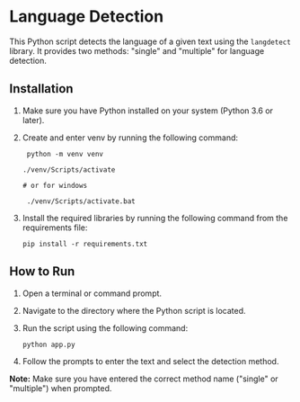 # Language Detection

This Python script detects the language of a given text using the `langdetect` library. It provides two methods: "single" and "multiple" for language detection.

## Installation

1. Make sure you have Python installed on your system (Python 3.6 or later).
2. Create and enter venv by running the following command:

   ```shell
    python -m venv venv

   ./venv/Scripts/activate

   # or for windows 

    ./venv/Scripts/activate.bat
   ```

3. Install the required libraries by running the following command from the requirements file:

   ```shell
   pip install -r requirements.txt
   ```

## How to Run

1. Open a terminal or command prompt.
2. Navigate to the directory where the Python script is located.
3. Run the script using the following command:

   ```shell
   python app.py
   ```

4. Follow the prompts to enter the text and select the detection method.

**Note:** Make sure you have entered the correct method name ("single" or "multiple") when prompted.
